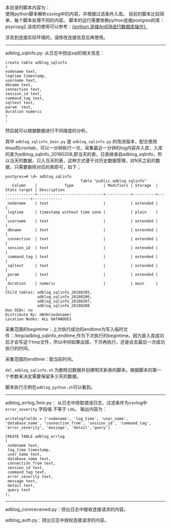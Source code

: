 本目录的脚本内容为：    
使用python脚本解析csvlog中的内容，并根据过滤条件入库。
目前的脚本比较简单，每个脚本处理不同的内容。
脚本的运行需要依赖python连接postgres的库：psycopg2,该库的使用可以参考：[《python 连接AntDB进行数据库操作》](https://yafeishi.com/archives/pythonconnectantdb.html)

涉及到连接实际环境的，请修改连接信息后再使用。

------

adblog_sqlinfo.py:
从日志中捞出sql的相关信息：

```
create table adblog_sqlinfo
(
nodename text,    
logtime timestamp,
username text,
dbname text,
connection text,
session_id text,
command_tag text,
sqltext text,
param  text,
duration numeric
)  
;
```
然后就可以根据数据进行不同维度的分析。

其中 `adblog_sqlinfo_1min.py` 是 `adblog_sqlinfo.py` 的改进版本，配合使用linux的crontab，可以一分钟执行一次，采集最近一分钟的log内容并入库，入库的表为adblog_sqlinfo_20180208,即当天的表，日表继承自adblog_sqlinfo，所以当天的数据，只入当天的表，这种方式便于对历史数据管理，对N天之前的数据，只需要删除对应的表即可，如下；

```
postgres=# \d+ adblog_sqlinfo
                                 Table "public.adblog_sqlinfo"
   Column    |            Type             | Modifiers | Storage  | Stats target | Description 
-------------+-----------------------------+-----------+----------+--------------+-------------
 nodename    | text                        |           | extended |              | 
 logtime     | timestamp without time zone |           | plain    |              | 
 username    | text                        |           | extended |              | 
 dbname      | text                        |           | extended |              | 
 connection  | text                        |           | extended |              | 
 session_id  | text                        |           | extended |              | 
 command_tag | text                        |           | extended |              | 
 sqltext     | text                        |           | extended |              | 
 param       | text                        |           | extended |              | 
 duration    | numeric                     |           | main     |              | 
Child tables: adblog_sqlinfo_20180205,
              adblog_sqlinfo_20180206,
              adblog_sqlinfo_20180207,
              adblog_sqlinfo_20180208
Has OIDs: no
Distribute By: HASH(nodename)
Location Nodes: ALL DATANODES
```

采集范围的begintime：上次执行成功的endtime为写入临时文件：/tmp/adblog_sqlinfo_endtime,作为下次执行的begintime。因为是入库成功后才会写这个tmp文件，所以中间如果出错，下次再执行，还是会去最后一次成功执行的时间。

采集范围的endtime：取当前时间。

`del_adblog_sqlinfo.sh` 为删除旧数据并创建明天新表的脚本。根据脚本的第一个参数来决定需要保留多少天的数据。

脚本执行示例在`adblog_python.sh`可以看到。

------

adblog_errlog_1min.py：
从日志中捞取错误日志，过滤条件为csvlog中 `error_severity` 字段值 不等于 `LOG`。
输出内容为：

```
writelogfields = ['nodename', 'log_time', 'user_name', 'database_name', 'connection_from', 'session_id', 'command_tag', 'error_severity', 'message', 'detail','query']

CREATE TABLE adblog_errlog
(
 nodename text,
 log_time timestamp,
 user_name text,
 database_name text,
 connection_from text,
 session_id text,
 command_tag text,
 error_severity text,
 message text,
 detail text,
 query text
);

```
------
adblog_connreceived.py：捞出日志中接收连接请求的内容。

adblog_auth.py：捞出日志中授权连接请求的内容。


